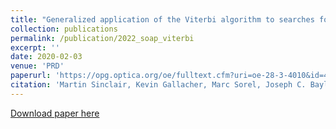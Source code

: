 ```yaml
---
title: "Generalized application of the Viterbi algorithm to searches for continuous gravitational-wave signals"
collection: publications
permalink: /publication/2022_soap_viterbi
excerpt: ''
date: 2020-02-03
venue: 'PRD'
paperurl: 'https://opg.optica.org/oe/fulltext.cfm?uri=oe-28-3-4010&id=426420'
citation: 'Martin Sinclair, Kevin Gallacher, Marc Sorel, Joseph C. Bayley, Euan McBrearty, Ross W. Millar, Stefan Hild, and Douglas J. Paul, 1.4 million Q factor Si3N4 micro-ring resonator at 780 nm wavelength for chip-scale atomic systems Opt. Express 28, 4010-4020 (2020) '
---
```


[Download paper here](https://opg.optica.org/oe/fulltext.cfm?uri=oe-28-3-4010&id=426420)
